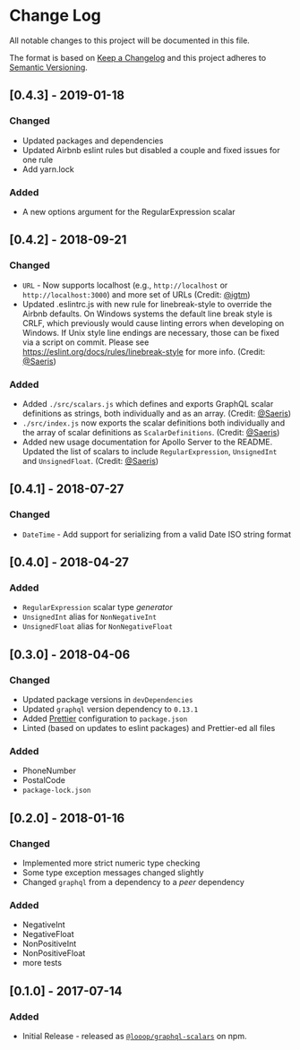 # Change Log

All notable changes to this project will be documented in this file.

The format is based on [Keep a Changelog](http://keepachangelog.com/)
and this project adheres to [Semantic Versioning](http://semver.org/).

## [0.4.3] - 2019-01-18

### Changed

- Updated packages and dependencies
- Updated Airbnb eslint rules but disabled a couple and fixed issues for one rule
- Add yarn.lock

### Added

- A new options argument for the RegularExpression scalar

## [0.4.2] - 2018-09-21

### Changed

- `URL` - Now supports localhost (e.g., `http://localhost` or `http://localhost:3000`) and more
  set of URLs (Credit: [@igtm](https://github.com/igtm))
- Updated .eslintrc.js with new rule for linebreak-style to override the Airbnb defaults. On Windows
  systems the default line break style is CRLF, which previously would cause linting errors when
  developing on Windows. If Unix style line endings are necessary, those can be fixed via a script
  on commit. Please see https://eslint.org/docs/rules/linebreak-style for more info.
  (Credit: [@Saeris](https://github.com/Saeris))

### Added

- Added `./src/scalars.js` which defines and exports GraphQL scalar definitions as strings, both
  individually and as an array. (Credit: [@Saeris](https://github.com/Saeris))
- `./src/index.js` now exports the scalar definitions both individually and the array of scalar
  definitions as `ScalarDefinitions`. (Credit: [@Saeris](https://github.com/Saeris))
- Added new usage documentation for Apollo Server to the README. Updated the list of scalars to
  include `RegularExpression`, `UnsignedInt` and `UnsignedFloat`.
  (Credit: [@Saeris](https://github.com/Saeris))

## [0.4.1] - 2018-07-27

### Changed

- `DateTime` - Add support for serializing from a valid Date ISO string format

## [0.4.0] - 2018-04-27

### Added

- `RegularExpression` scalar type _generator_
- `UnsignedInt` alias for `NonNegativeInt`
- `UnsignedFloat` alias for `NonNegativeFloat`

## [0.3.0] - 2018-04-06

### Changed

- Updated package versions in `devDependencies`
- Updated `graphql` version dependency to `0.13.1`
- Added [Prettier](https://prettier.io/) configuration to `package.json`
- Linted (based on updates to eslint packages) and Prettier-ed all files

### Added

- PhoneNumber
- PostalCode
- `package-lock.json`

## [0.2.0] - 2018-01-16

### Changed

- Implemented more strict numeric type checking
- Some type exception messages changed slightly
- Changed `graphql` from a dependency to a _peer_ dependency

### Added

- NegativeInt
- NegativeFloat
- NonPositiveInt
- NonPositiveFloat
- more tests

## [0.1.0] - 2017-07-14

### Added

- Initial Release - released as [`@looop/graphql-scalars`](https://www.npmjs.com/package/@looop/graphql-scalars) on npm.
